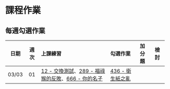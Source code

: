 # 課程作業

## 每週勾選作業

|  日期 | 週次 | 上課練習 | 勾選作業 | 加分題 | 檢討 |
| :---: | :--: | :------- | :------- | :----- | :--- |
| 03/03 |  01  | [12 - 交換測試][12]、[289 - 福祿猴的反敗][289]、[666 - 你的名子][666] | [436 - 衛生紙之亂][436] | | |


[12]: https://neoj.sprout.tw/problem/12/
[289]: https://neoj.sprout.tw/problem/289/
[436]: https://neoj.sprout.tw/problem/436/
[666]: https://neoj.sprout.tw/problem/666/

